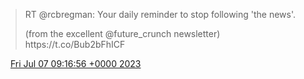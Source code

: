 > RT @rcbregman: Your daily reminder to stop following 'the news'\.  
>   
> \(from the excellent @future\_crunch newsletter\) https://t\.co/Bub2bFhICF

<img src="../../media/tweet.ico" width="12" /> [Fri Jul 07 09:16:56 +0000 2023](https://twitter.com/DromerDenker/status/1677245303940866048)